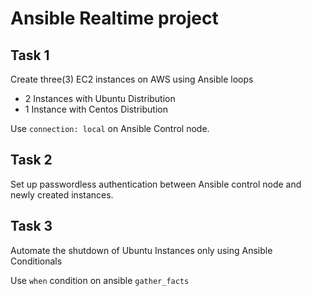 # Ansible Realtime project

## Task 1

Create three(3) EC2 instances on AWS using Ansible loops
- 2 Instances with Ubuntu Distribution
- 1 Instance with Centos Distribution
 
 Use `connection: local` on Ansible Control node.

## Task 2

Set up passwordless authentication between Ansible control node and newly created 
instances.

## Task 3

Automate the shutdown of Ubuntu Instances only using Ansible Conditionals

Use `when` condition on ansible `gather_facts`






